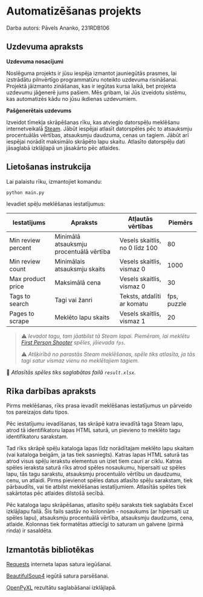 # Automatizēšanas projekts

Darba autors: Pāvels Ananko, 231RDB106

## Uzdevuma apraksts

**Uzdevuma nosacījumi**

Noslēguma projekts ir jūsu iespēja izmantot jauniegūtās prasmes, lai izstrādātu pilnvērtīgo programmatūru noteikto uzdevuma risināšanai. Projektā jāizmanto zināšanas, kas ir iegūtas kursa laikā, bet projekta uzdevumu jāģenerē jums pašiem. Mēs gribam, lai Jūs izveidotu sistēmu, kas automatizēs kādu no jūsu ikdienas uzdevumiem.

**Pašģenerētais uzdevums**

Izveidot tīmekļa skrāpēšanas rīku, kas atvieglo datorspēļu meklēšanu internetveikalā [Steam](https://store.steampowered.com/). Jābūt iespējai atlasīt datorspēles pēc to atsauksmju procentuālās vērtības, atsauksmju daudzuma, cenas un tagiem. Jābūt arī iespējai norādīt maksimālo skrāpēto lapu skaitu. Atlasīto datorspēļu dati jāsaglabā izklājlapā un jāsakārto pēc atlaides.

## Lietošanas instrukcija

Lai palaistu rīku, izmantojiet komandu:

```
python main.py
```

Ievadiet spēļu meklēšanas iestatījumus:

| Iestatījums        | Apraksts                                | Atļautās vērtības              | Piemērs     |
|--------------------|-----------------------------------------|--------------------------------|-------------|
| Min review percent | Minimālā atsauksmju procentuālā vērtība | Vesels skaitlis, no 0 līdz 100 | 80          |
| Min review count   | Minimālais atsauksmju skaits            | Vesels skaitlis, vismaz 0      | 1000        |
| Max product price  | Maksimālā cena                          | Vesels skaitlis, vismaz 0      | 30          |
| Tags to search     | Tagi vai žanri                          | Teksts, atdalīti ar komatu     | fps, puzzle |
| Pages to scrape    | Meklēto lapu skaits                     | Vesels skaitlis, vismaz 1      | 20          |

> ⚠️ *Ievadot tagu, tam jāatbilst tā Steam lapai. Piemēram, lai meklētu [First Person Shooter](https://store.steampowered.com/tags/en/FPS) spēles, jāievada `fps`.*
>
> ⚠️ *Atšķirībā no parastās Steam meklēšanas, spēle tiks atlasīta, ja tās tagi satur vismaz vienu no meklētajiem tagiem.*

📝 *Atlasītās spēles tiks saglabātas failā `result.xlsx`.*

## Rīka darbības apraksts

Pirms meklēšanas, rīks prasa ievadīt meklēšanas iestatījumus un pārveido tos pareizajos datu tipos.

Pēc iestatījumu ievadīšanas, tas skrāpē katra ievadītā taga Steam lapu, atrod tā identifikatoru lapas HTML saturā, un pievieno to meklēto tagu identifikatoru sarakstam.

Tad rīks skrāpē spēļu kataloga lapas līdz norādītajam meklēto lapu skaitam (vai kataloga beigām, ja tas tiek sasniegts). Katras lapas HTML saturā tas atrod visus spēļu ierakstu elementus un iziet tiem cauri ar ciklu. Katras spēles ieraksta saturā rīks atrod spēles nosaukumu, hipersaiti uz spēles lapu, tās tagu sarakstu, atsauksmju procentuālo vērtību un daudzumu, cenu, un atlaidi. Pirms pievienot spēles datus atlasīto spēļu sarakstam, tiek pārbaudīts, vai tie atbilst meklēšanas iestatījumiem. Atlasītās spēles tiek sakārtotas pēc atlaides dilstošā secībā.

Pēc kataloga lapu skrāpēšanas, atlasīto spēļu saraksts tiek saglabāts Excel izklājlapu failā. Šis fails sastāv no kolonnām - nosaukums (ar hipersaiti uz spēles lapu), atsauksmju procentuālā vērtība, atsauksmju daudzums, cena, atlaide. Kolonnas tiek formatētas attiecīgi to saturam un galvene (pirmā rinda) ir sasaldēta.

## Izmantotās bibliotēkas

[Requests](https://pypi.org/project/requests/) interneta lapas satura iegūšanai.

[BeautifulSoup4](https://pypi.org/project/beautifulsoup4/) iegūtā satura parsēšanai.

[OpenPyXL](https://pypi.org/project/openpyxl/) rezultātu saglabāšanai izklājlapā.
